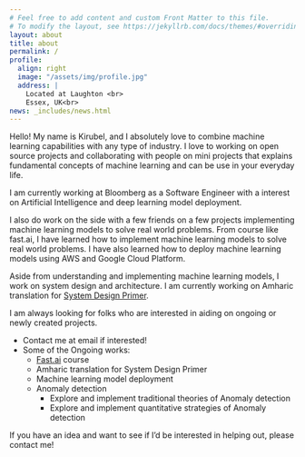 ```yaml
---
# Feel free to add content and custom Front Matter to this file.
# To modify the layout, see https://jekyllrb.com/docs/themes/#overriding-theme-defaults
layout: about
title: about
permalink: /
profile:
  align: right
  image: "/assets/img/profile.jpg"
  address: |
    Located at Laughton <br>
    Essex, UK<br>
news: _includes/news.html
---
```


Hello! My name is Kirubel, and I absolutely love to combine machine learning capabilities with any type of industry. I love to working on open source projects and collaborating with people on mini projects that explains fundamental concepts of machine learning and can be use in your everyday life.

I am currently working at Bloomberg as a Software Engineer with a interest on Artificial Intelligence and deep learning model deployment.

I also do work on the side with a few friends on a few projects implementing machine learning models to solve real world problems. From course like fast.ai, I have learned how to implement machine learning models to solve real world problems. I have also learned how to deploy machine learning models using AWS and Google Cloud Platform.

Aside from understanding and implementing machine learning models, I work on system design and architecture. I am currently working on Amharic translation for [System Design Primer](https://github.com/donnemartin/system-design-primer/issues/820).

I am always looking for folks who are interested in aiding on ongoing or newly created projects.

- Contact me at email if interested!
- Some of the Ongoing works:
  - [Fast.ai](https://www.fast.ai/) course
  - Amharic translation for System Design Primer
  - Machine learning model deployment
  - Anomaly detection
    - Explore and implement traditional theories of Anomaly detection
    - Explore and implement quantitative strategies of Anomaly detection

If you have an idea and want to see if I’d be interested in helping out, please contact me!
